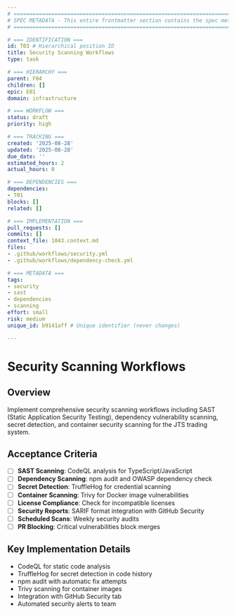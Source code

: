 ```yaml
---
# ============================================================================
# SPEC METADATA - This entire frontmatter section contains the spec metadata
# ============================================================================

# === IDENTIFICATION ===
id: T03 # Hierarchical position ID
title: Security Scanning Workflows
type: task

# === HIERARCHY ===
parent: F04
children: []
epic: E01
domain: infrastructure

# === WORKFLOW ===
status: draft
priority: high

# === TRACKING ===
created: '2025-08-28'
updated: '2025-08-28'
due_date: ''
estimated_hours: 2
actual_hours: 0

# === DEPENDENCIES ===
dependencies:
- T01
blocks: []
related: []

# === IMPLEMENTATION ===
pull_requests: []
commits: []
context_file: 1043.context.md
files:
- .github/workflows/security.yml
- .github/workflows/dependency-check.yml

# === METADATA ===
tags:
- security
- sast
- dependencies
- scanning
effort: small
risk: medium
unique_id: b9141aff # Unique identifier (never changes)

---
```


# Security Scanning Workflows

## Overview

Implement comprehensive security scanning workflows including SAST (Static Application Security Testing), dependency vulnerability scanning, secret detection, and container security scanning for the JTS trading system.

## Acceptance Criteria

- [ ] **SAST Scanning**: CodeQL analysis for TypeScript/JavaScript
- [ ] **Dependency Scanning**: npm audit and OWASP dependency check
- [ ] **Secret Detection**: TruffleHog for credential scanning
- [ ] **Container Scanning**: Trivy for Docker image vulnerabilities
- [ ] **License Compliance**: Check for incompatible licenses
- [ ] **Security Reports**: SARIF format integration with GitHub Security
- [ ] **Scheduled Scans**: Weekly security audits
- [ ] **PR Blocking**: Critical vulnerabilities block merges

## Key Implementation Details

- CodeQL for static code analysis
- TruffleHog for secret detection in code history
- npm audit with automatic fix attempts
- Trivy scanning for container images
- Integration with GitHub Security tab
- Automated security alerts to team
